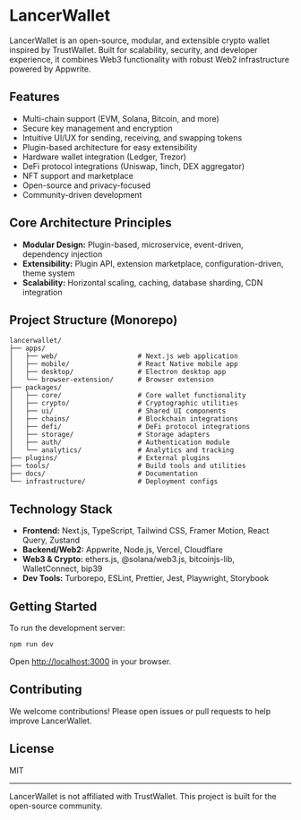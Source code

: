 # LancerWallet

LancerWallet is an open-source, modular, and extensible crypto wallet inspired by TrustWallet. Built for scalability, security, and developer experience, it combines Web3 functionality with robust Web2 infrastructure powered by Appwrite.

## Features
- Multi-chain support (EVM, Solana, Bitcoin, and more)
- Secure key management and encryption
- Intuitive UI/UX for sending, receiving, and swapping tokens
- Plugin-based architecture for easy extensibility
- Hardware wallet integration (Ledger, Trezor)
- DeFi protocol integrations (Uniswap, 1inch, DEX aggregator)
- NFT support and marketplace
- Open-source and privacy-focused
- Community-driven development

## Core Architecture Principles
- **Modular Design:** Plugin-based, microservice, event-driven, dependency injection
- **Extensibility:** Plugin API, extension marketplace, configuration-driven, theme system
- **Scalability:** Horizontal scaling, caching, database sharding, CDN integration

## Project Structure (Monorepo)
```
lancerwallet/
├── apps/
│   ├── web/                    # Next.js web application
│   ├── mobile/                 # React Native mobile app
│   ├── desktop/                # Electron desktop app
│   └── browser-extension/      # Browser extension
├── packages/
│   ├── core/                   # Core wallet functionality
│   ├── crypto/                 # Cryptographic utilities
│   ├── ui/                     # Shared UI components
│   ├── chains/                 # Blockchain integrations
│   ├── defi/                   # DeFi protocol integrations
│   ├── storage/                # Storage adapters
│   ├── auth/                   # Authentication module
│   └── analytics/              # Analytics and tracking
├── plugins/                    # External plugins
├── tools/                      # Build tools and utilities
├── docs/                       # Documentation
└── infrastructure/             # Deployment configs
```

## Technology Stack
- **Frontend:** Next.js, TypeScript, Tailwind CSS, Framer Motion, React Query, Zustand
- **Backend/Web2:** Appwrite, Node.js, Vercel, Cloudflare
- **Web3 & Crypto:** ethers.js, @solana/web3.js, bitcoinjs-lib, WalletConnect, bip39
- **Dev Tools:** Turborepo, ESLint, Prettier, Jest, Playwright, Storybook

## Getting Started
To run the development server:
```bash
npm run dev
```
Open [http://localhost:3000](http://localhost:3000) in your browser.

## Contributing
We welcome contributions! Please open issues or pull requests to help improve LancerWallet.

## License
MIT

---
LancerWallet is not affiliated with TrustWallet. This project is built for the open-source community.
